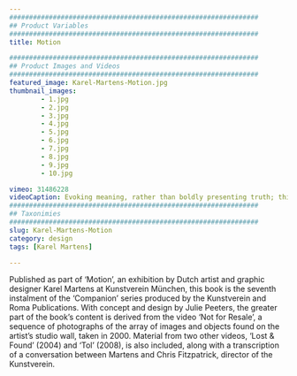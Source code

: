 ```yaml
---
###############################################################
## Product Variables
###############################################################
title: Motion

###############################################################
## Product Images and Videos
###############################################################
featured_image: Karel-Martens-Motion.jpg
thumbnail_images:
        - 1.jpg
        - 2.jpg
        - 3.jpg
        - 4.jpg
        - 5.jpg
        - 6.jpg
        - 7.jpg
        - 8.jpg
        - 9.jpg
        - 10.jpg

vimeo: 31486228
videoCaption: Evoking meaning, rather than boldly presenting truth; this is the essence of typographer Karel Martens' work.
###############################################################
## Taxonimies
###############################################################
slug: Karel-Martens-Motion
category: design
tags: [Karel Martens]

---
```

Published as part of ‘Motion’, an exhibition by Dutch artist and graphic designer Karel Martens at Kunstverein München, this book is the seventh instalment of the ‘Companion’ series produced by the Kunstverein and Roma Publications. With concept and design by Julie Peeters, the greater part of the book’s content is derived from the video ‘Not for Resale’, a sequence of photographs of the array of images and objects found on the artist’s studio wall, taken in 2000. Material from two other videos, ‘Lost & Found’ (2004) and ‘Tol’ (2008), is also included, along with a transcription of a conversation between Martens and Chris Fitzpatrick, director of the Kunstverein.
